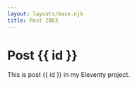 ```yaml
---
layout: layouts/base.njk
title: Post 2863
---
```


# Post {{ id }}

This is post {{ id }} in my Eleventy project.
